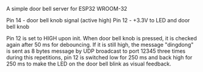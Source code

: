 A simple door bell server for ESP32 WROOM-32

Pin 14 - door bell knob signal (active high)
Pin 12 - +3.3V to LED and door bell knob

Pin 12 is set to HIGH upon init. When door bell knob is pressed, it is checked
again after 50 ms for debouncing. If it is still high, the message "dingdong"
is sent as 8 bytes message by UDP broadcast to port 12345 three times during
this repetitions, pin 12 is switched low for 250 ms and back high for 250 ms to
make the LED on the door bell blink as visual feedback.

